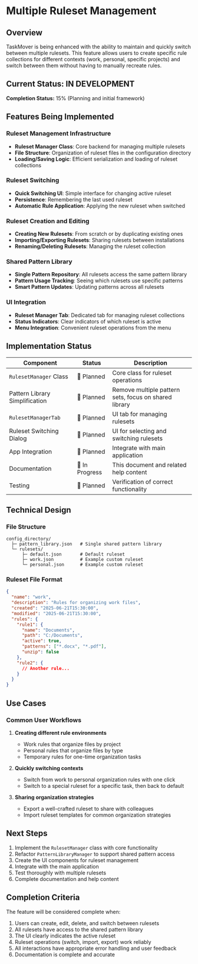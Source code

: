 # Multiple Ruleset Management

## Overview

TaskMover is being enhanced with the ability to maintain and quickly switch between multiple rulesets. This feature allows users to create specific rule collections for different contexts (work, personal, specific projects) and switch between them without having to manually recreate rules.

## Current Status: IN DEVELOPMENT

**Completion Status:** 15% (Planning and initial framework)

## Features Being Implemented

### Ruleset Management Infrastructure
- **Ruleset Manager Class**: Core backend for managing multiple rulesets
- **File Structure**: Organization of ruleset files in the configuration directory
- **Loading/Saving Logic**: Efficient serialization and loading of ruleset collections

### Ruleset Switching
- **Quick Switching UI**: Simple interface for changing active ruleset
- **Persistence**: Remembering the last used ruleset
- **Automatic Rule Application**: Applying the new ruleset when switched

### Ruleset Creation and Editing
- **Creating New Rulesets**: From scratch or by duplicating existing ones
- **Importing/Exporting Rulesets**: Sharing rulesets between installations
- **Renaming/Deleting Rulesets**: Managing the ruleset collection

### Shared Pattern Library
- **Single Pattern Repository**: All rulesets access the same pattern library
- **Pattern Usage Tracking**: Seeing which rulesets use specific patterns
- **Smart Pattern Updates**: Updating patterns across all rulesets

### UI Integration
- **Ruleset Manager Tab**: Dedicated tab for managing ruleset collections
- **Status Indicators**: Clear indicators of which ruleset is active
- **Menu Integration**: Convenient ruleset operations from the menu

## Implementation Status

| Component | Status | Description |
|-----------|--------|-------------|
| `RulesetManager` Class | 🚧 Planned | Core class for ruleset operations |
| Pattern Library Simplification | 🚧 Planned | Remove multiple pattern sets, focus on shared library |
| `RulesetManagerTab` | 🚧 Planned | UI tab for managing rulesets |
| Ruleset Switching Dialog | 🚧 Planned | UI for selecting and switching rulesets |
| App Integration | 🚧 Planned | Integrate with main application |
| Documentation | 🚧 In Progress | This document and related help content |
| Testing | 🚧 Planned | Verification of correct functionality |

## Technical Design

### File Structure
```
config_directory/
  ├─ pattern_library.json   # Single shared pattern library
  └─ rulesets/
      ├─ default.json       # Default ruleset
      ├─ work.json          # Example custom ruleset
      └─ personal.json      # Example custom ruleset
```

### Ruleset File Format
```json
{
  "name": "work",
  "description": "Rules for organizing work files",
  "created": "2025-06-21T15:30:00",
  "modified": "2025-06-21T15:30:00",
  "rules": {
    "rule1": {
      "name": "Documents",
      "path": "C:/Documents",
      "active": true,
      "patterns": ["*.docx", "*.pdf"],
      "unzip": false
    },
    "rule2": {
      // Another rule...
    }
  }
}
```

## Use Cases

### Common User Workflows

1. **Creating different rule environments**
   - Work rules that organize files by project
   - Personal rules that organize files by type
   - Temporary rules for one-time organization tasks

2. **Quickly switching contexts**
   - Switch from work to personal organization rules with one click
   - Switch to a special ruleset for a specific task, then back to default

3. **Sharing organization strategies**
   - Export a well-crafted ruleset to share with colleagues
   - Import ruleset templates for common organization strategies

## Next Steps

1. Implement the `RulesetManager` class with core functionality
2. Refactor `PatternLibraryManager` to support shared pattern access
3. Create the UI components for ruleset management
4. Integrate with the main application
5. Test thoroughly with multiple rulesets
6. Complete documentation and help content

## Completion Criteria

The feature will be considered complete when:

1. Users can create, edit, delete, and switch between rulesets
2. All rulesets have access to the shared pattern library
3. The UI clearly indicates the active ruleset
4. Ruleset operations (switch, import, export) work reliably
5. All interactions have appropriate error handling and user feedback
6. Documentation is complete and accurate
